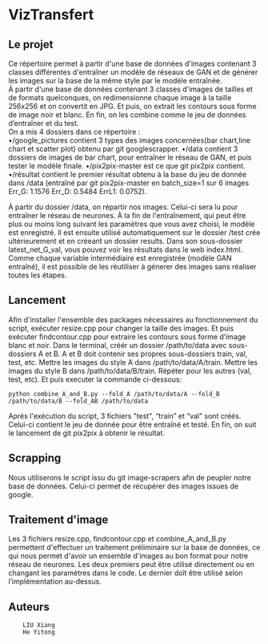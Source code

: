 ﻿VizTransfert
=====
Le projet
-----
Ce répertoire permet à partir d'une base de données d'images contenant 3 classes différentes d'entraîner un modèle de réseaux de GAN et de générer les images sur la base de la même style par le modèle entraînée.\
À partir d'une base de données contenant 3 classes d'images de tailles et de formats quelconques, on redimensionne chaque image à la taille 256x256 et on convertit en JPG. Et puis, on extrait les contours sous forme de image noir et blanc. En fin, on les combine comme le jeu de données d’entraîner et du test.\
On a mis 4 dossiers dans ce répertoire :\
		•/google_pictures contient 3 types des images concernées(bar chart,line chart et scatter plot) obtenu par git googlescrapper.
		•/data contient 3 dossiers de images de bar chart, pour entraîner le réseau de GAN, et puis tester le modèle finale.
		•/pix2pix-master est ce que git pix2pix contient.
		•/résultat contient le premier résultat obtenu à la base du jeu de donnée dans /data (entraîné par git pix2pix-master en batch_size=1 sur 6 images Err_G: 1.1576  Err_D: 0.5484  ErrL1: 0.0752).
		
À partir du dossier /data, on répartir nos images. Celui-ci sera lu pour entraîner le réseau de neurones. À la fin de l'entraînement, qui peut être plus ou moins long suivant les paramètres que vous avez choisi, le modèle est enregistré.
Il est ensuite utilisé automatiquement sur le dossier /test crée ultérieurement et en créeant un dossier results. Dans son sous-dossier latest_net_G_val, vous pouvez voir les résultats dans le web index.html.
Comme chaque variable intermédiaire est enregistrée (modèle GAN entraîné), il est possible de les réutiliser à génerer des images sans réaliser toutes les étapes.

Lancement
--------
Afin d'installer l'ensemble des packages nécessaires au fonctionnement du script, exécuter resize.cpp pour changer la taille des images. Et puis exécuter findcontour.cpp pour extraire les contours sous forme d’image blanc et noir. Dans le terminal, créér un dossier /path/to/data avec sous-dossiers A et B. A et B doit contenir ses propres sous-dossiers train, val, test, etc. Mettre les images du style A dans /path/to/data/A/train. Mettre les images du style B dans /path/to/data/B/train. Répéter pour les autres (val, test, etc). Et puis executer la commande ci-dessous:

`python combine_A_and_B.py --fold_A /path/to/data/A --fold_B /path/to/data/B --fold_AB /path/to/data`

Après l'exécution du script, 3 fichiers "test", “train” et “val” sont créés. Celui-ci contient le jeu de donnée pour être entraîné et testé.
En fin, on suit le lancement de git pix2pix à obtenir le résultat.

Scrapping
--------
Nous utiliserons le script issu du git image-scrapers afin de peupler notre base de données. Celui-ci permet de récupérer des images issues de google.

Traitement d'image
----------
Les 3 fichiers resize.cpp, findcontour.cpp et combine_A_and_B.py permettent d'effectuer un traitement préliminaire sur la base de données, ce qui nous permet d'avoir un ensemble d'images au bon format pour notre réseau de neurones. Les deux premiers peut être utilisé directement ou en changant les paramètres dans le code. Le dernier doît être utilisé selon l’implémentation au-dessus.

Auteurs
-------------
		LIU Xiang
		He Yitong

